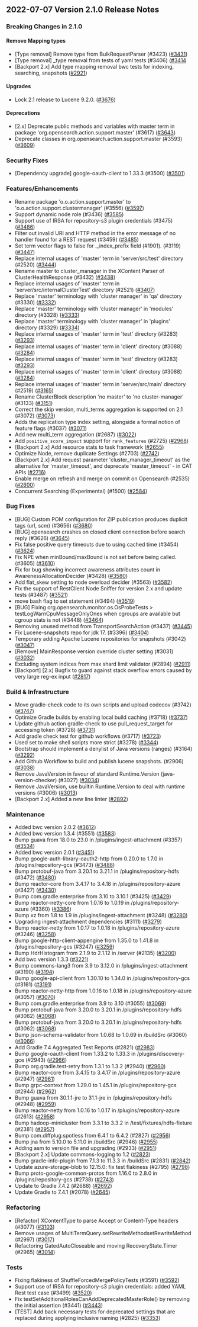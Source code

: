 ## 2022-07-07 Version 2.1.0 Release Notes


### Breaking Changes in 2.1.0

#### Remove Mapping types

* [Type removal] Remove type from BulkRequestParser (#3423) ([#3431](https://github.com/opensearch-project/opensearch/pull/3431))
* [Type removal] _type removal from tests of yaml tests (#3406) ([#3414](https://github.com/opensearch-project/opensearch/pull/3414)
* [Backport 2.x] Add type mapping removal bwc tests for indexing, searching, snapshots ([#2921](https://github.com/opensearch-project/opensearch/pull/2921))

#### Upgrades

* Lock 2.1 release to Lucene 9.2.0. ([#3676](https://github.com/opensearch-project/opensearch/pull/3676))


#### Deprecations

* [2.x] Deprecate public methods and variables with master term in package 'org.opensearch.action.support.master' (#3617) ([#3643](https://github.com/opensearch-project/opensearch/pull/3643))
* Deprecate classes in org.opensearch.action.support.master (#3593) ([#3609](https://github.com/opensearch-project/opensearch/pull/3609))

### Security Fixes

* [Dependency upgrade] google-oauth-client to 1.33.3 (#3500) ([#3501](https://github.com/opensearch-project/opensearch/pull/3501))

### Features/Enhancements

* Rename package 'o.o.action.support.master' to 'o.o.action.support.clustermanager' (#3556) ([#3597](https://github.com/opensearch-project/opensearch/pull/3597))
* Support dynamic node role (#3436) ([#3585](https://github.com/opensearch-project/opensearch/pull/3585))
* Support use of IRSA for repository-s3 plugin credentials (#3475) ([#3486](https://github.com/opensearch-project/opensearch/pull/3486))
* Filter out invalid URI and HTTP method in the error message of no handler found for a REST request (#3459) ([#3485](https://github.com/opensearch-project/opensearch/pull/3485))
* Set term vector flags to false for ._index_prefix field (#1901). (#3119) ([#3447](https://github.com/opensearch-project/opensearch/pull/3447))
* Replace internal usages of 'master' term in 'server/src/test' directory (#2520) ([#3444](https://github.com/opensearch-project/opensearch/pull/3444))
* Rename master to cluster_manager in the XContent Parser of ClusterHealthResponse (#3432) ([#3438](https://github.com/opensearch-project/opensearch/pull/3438))
* Replace internal usages of 'master' term in 'server/src/internalClusterTest' directory (#2521) ([#3407](https://github.com/opensearch-project/opensearch/pull/3407))
* Replace 'master' terminology with 'cluster manager' in 'qa' directory (#3330) ([#3332](https://github.com/opensearch-project/opensearch/pull/3332))
* Replace 'master' terminology with 'cluster manager' in 'modules' directory (#3328) ([#3333](https://github.com/opensearch-project/opensearch/pull/3333))
* Replace 'master' terminology with 'cluster manager' in 'plugins' directory (#3329) ([#3334](https://github.com/opensearch-project/opensearch/pull/3334))
* Replace internal usages of 'master' term in 'test' directory (#3283) ([#3293](https://github.com/opensearch-project/opensearch/pull/3293))
* Replace internal usages of 'master' term in 'client' directory (#3088) ([#3284](https://github.com/opensearch-project/opensearch/pull/3284))
* Replace internal usages of 'master' term in 'test' directory (#3283) ([#3293](https://github.com/opensearch-project/opensearch/pull/3293))
* Replace internal usages of 'master' term in 'client' directory (#3088) ([#3284](https://github.com/opensearch-project/opensearch/pull/3284))
* Replace internal usages of 'master' term in 'server/src/main' directory (#2519) ([#3165](https://github.com/opensearch-project/opensearch/pull/3165))
* Rename ClusterBlock description 'no master' to 'no cluster-manager' (#3133) ([#3151](https://github.com/opensearch-project/opensearch/pull/3151))
* Correct the skip version, multi_terms aggregation is supported on 2.1 (#3072) ([#3073](https://github.com/opensearch-project/opensearch/pull/3073))
* Adds the replication type index setting, alongside a formal notion of feature flags (#3037) ([#3071](https://github.com/opensearch-project/opensearch/pull/3071))
* Add new multi_term aggregation (#2687) ([#3022](https://github.com/opensearch-project/opensearch/pull/3022))
* Add `positive_score_impact` support for `rank_features` (#2725) ([#2968](https://github.com/opensearch-project/opensearch/pull/2968))
* [Backport 2.x] Add resource stats to task framework ([#2655](https://github.com/opensearch-project/opensearch/pull/2655))
* Optimize Node, remove duplicate Settings (#2703) ([#2742](https://github.com/opensearch-project/opensearch/pull/2742))
* [Backport 2.x] Add request parameter 'cluster_manager_timeout' as the alternative for 'master_timeout', and deprecate 'master_timeout' - in CAT APIs ([#2716](https://github.com/opensearch-project/opensearch/pull/2716))
* Enable merge on refresh and merge on commit on Opensearch (#2535) ([#2600](https://github.com/opensearch-project/opensearch/pull/2600))
* Concurrent Searching (Experimental) (#1500) ([#2584](https://github.com/opensearch-project/opensearch/pull/2584))


### Bug Fixes

* [BUG] Custom POM configuration for ZIP publication produces duplicit tags (url, scm) (#3656) ([#3680](https://github.com/opensearch-project/opensearch/pull/3680))
* [BUG] opensearch crashes on closed client connection before search reply (#3626) ([#3645](https://github.com/opensearch-project/opensearch/pull/3645))
* Fix false positive query timeouts due to using cached time (#3454) ([#3624](https://github.com/opensearch-project/opensearch/pull/3624))
* Fix NPE when minBound/maxBound is not set before being called. (#3605) ([#3610](https://github.com/opensearch-project/opensearch/pull/3610))
* Fix for bug showing incorrect awareness attributes count in AwarenessAllocationDecider (#3428) ([#3580](https://github.com/opensearch-project/opensearch/pull/3580))
* Add flat_skew setting to node overload decider (#3563) ([#3582](https://github.com/opensearch-project/opensearch/pull/3582))
* Fix the support of RestClient Node Sniffer for version 2.x and update tests (#3487) ([#3521](https://github.com/opensearch-project/opensearch/pull/3521))
* move bash flag to set statement (#3494) ([#3519](https://github.com/opensearch-project/opensearch/pull/3519))
* [BUG] Fixing org.opensearch.monitor.os.OsProbeTests > testLogWarnCpuMessageOnlyOnes when cgroups are available but cgroup stats is not (#3448) ([#3464](https://github.com/opensearch-project/opensearch/pull/3464))
* Removing unused method from TransportSearchAction (#3437) ([#3445](https://github.com/opensearch-project/opensearch/pull/3445))
* Fix Lucene-snapshots repo for jdk 17. (#3396) ([#3404](https://github.com/opensearch-project/opensearch/pull/3404))
* Temporary adding Apache Lucene repositories for snapshots (#3042) ([#3047](https://github.com/opensearch-project/opensearch/pull/3047))
* [Remove] MainResponse version override cluster setting (#3031) ([#3032](https://github.com/opensearch-project/opensearch/pull/3032))
* Excluding system indices from max shard limit validator (#2894) ([#2911](https://github.com/opensearch-project/opensearch/pull/2911))
* [Backport] [2.x] Bugfix to guard against stack overflow errors caused by very large reg-ex input  ([#2817](https://github.com/opensearch-project/opensearch/pull/2817))

### Build & Infrastructure

* Move gradle-check code to its own scripts and upload codecov (#3742) ([#3747](https://github.com/opensearch-project/opensearch/pull/3747))
* Optimize Gradle builds by enabling local build caching (#3718) ([#3737](https://github.com/opensearch-project/opensearch/pull/3737))
* Update github action gradle-check to use pull_request_target for accessing token (#3728) ([#3731](https://github.com/opensearch-project/opensearch/pull/3731))
* Add gradle check test for github workflows (#3717) ([#3723](https://github.com/opensearch-project/opensearch/pull/3723))
* Used set to make shell scripts more strict (#3278) ([#3344](https://github.com/opensearch-project/opensearch/pull/3344))
* Bootstrap should implement a denylist of Java versions (ranges) (#3164) ([#3292](https://github.com/opensearch-project/opensearch/pull/3292))
* Add Github Workflow to build and publish lucene snapshots. (#2906) ([#3038](https://github.com/opensearch-project/opensearch/pull/3038))
* Remove JavaVersion in favour of standard Runtime.Version (java-version-checker) (#3027) ([#3034](https://github.com/opensearch-project/opensearch/pull/3034))
* Remove JavaVersion, use builtin Runtime.Version to deal with runtime versions (#3006) ([#3013](https://github.com/opensearch-project/opensearch/pull/3013))
* [Backport 2.x] Added a new line linter ([#2892](https://github.com/opensearch-project/opensearch/pull/2892))

### Maintenance

* Added bwc version 2.0.2 ([#3612](https://github.com/opensearch-project/opensearch/pull/3612))
* Added bwc version 1.3.4 (#3551) ([#3583](https://github.com/opensearch-project/opensearch/pull/3583))
* Bump guava from 18.0 to 23.0 in /plugins/ingest-attachment (#3357) ([#3534](https://github.com/opensearch-project/opensearch/pull/3534))
* Added bwc version 2.0.1 ([#3451](https://github.com/opensearch-project/opensearch/pull/3451))
* Bump google-auth-library-oauth2-http from 0.20.0 to 1.7.0 in /plugins/repository-gcs (#3473) ([#3488](https://github.com/opensearch-project/opensearch/pull/3488))
* Bump protobuf-java from 3.20.1 to 3.21.1 in /plugins/repository-hdfs (#3472) ([#3480](https://github.com/opensearch-project/opensearch/pull/3480))
* Bump reactor-core from 3.4.17 to 3.4.18 in /plugins/repository-azure (#3427) ([#3430](https://github.com/opensearch-project/opensearch/pull/3430))
* Bump com.gradle.enterprise from 3.10 to 3.10.1 (#3425) ([#3429](https://github.com/opensearch-project/opensearch/pull/3429))
* Bump reactor-netty-core from 1.0.16 to 1.0.19 in /plugins/repository-azure (#3360) ([#3386](https://github.com/opensearch-project/opensearch/pull/3386))
* Bump xz from 1.8 to 1.9 in /plugins/ingest-attachment (#3248) ([#3280](https://github.com/opensearch-project/opensearch/pull/3280))
* Upgrading ingest-attachment dependencies (#3111) ([#3279](https://github.com/opensearch-project/opensearch/pull/3279))
* Bump reactor-netty from 1.0.17 to 1.0.18 in /plugins/repository-azure (#3246) ([#3258](https://github.com/opensearch-project/opensearch/pull/3258))
* Bump google-http-client-appengine from 1.35.0 to 1.41.8 in /plugins/repository-gcs (#3247) ([#3259](https://github.com/opensearch-project/opensearch/pull/3259))
* Bump HdrHistogram from 2.1.9 to 2.1.12 in /server (#2135) ([#3200](https://github.com/opensearch-project/opensearch/pull/3200))
* Add bwc version 1.3.3 ([#3221](https://github.com/opensearch-project/opensearch/pull/3221))
* Bump commons-lang3 from 3.9 to 3.12.0 in /plugins/ingest-attachment (#3190) ([#3194](https://github.com/opensearch-project/opensearch/pull/3194))
* Bump google-api-client from 1.30.10 to 1.34.0 in /plugins/repository-gcs (#3161) ([#3191](https://github.com/opensearch-project/opensearch/pull/3191))
* Bump reactor-netty-http from 1.0.16 to 1.0.18 in /plugins/repository-azure (#3057) ([#3070](https://github.com/opensearch-project/opensearch/pull/3070))
* Bump com.gradle.enterprise from 3.9 to 3.10 (#3055) ([#3069](https://github.com/opensearch-project/opensearch/pull/3069))
* Bump protobuf-java from 3.20.0 to 3.20.1 in /plugins/repository-hdfs (#3062) ([#3068](https://github.com/opensearch-project/opensearch/pull/3068))
* Bump protobuf-java from 3.20.0 to 3.20.1 in /plugins/repository-hdfs (#3062) ([#3068](https://github.com/opensearch-project/opensearch/pull/3068))
* Bump json-schema-validator from 1.0.68 to 1.0.69 in /buildSrc (#3060) ([#3066](https://github.com/opensearch-project/opensearch/pull/3066))
* Add Gradle 7.4 Aggregated Test Reports (#2821) ([#2983](https://github.com/opensearch-project/opensearch/pull/2983))
* Bump google-oauth-client from 1.33.2 to 1.33.3 in /plugins/discovery-gce (#2943) ([#2966](https://github.com/opensearch-project/opensearch/pull/2966))
* Bump org.gradle.test-retry from 1.3.1 to 1.3.2 (#2940) ([#2960](https://github.com/opensearch-project/opensearch/pull/2960))
* Bump reactor-core from 3.4.15 to 3.4.17 in /plugins/repository-azure (#2947) ([#2961](https://github.com/opensearch-project/opensearch/pull/2961))
* Bump grpc-context from 1.29.0 to 1.45.1 in /plugins/repository-gcs (#2944) ([#2962](https://github.com/opensearch-project/opensearch/pull/2962))
* Bump guava from 30.1.1-jre to 31.1-jre in /plugins/repository-hdfs (#2948) ([#2959](https://github.com/opensearch-project/opensearch/pull/2959))
* Bump reactor-netty from 1.0.16 to 1.0.17 in /plugins/repository-azure (#2613) ([#2958](https://github.com/opensearch-project/opensearch/pull/2958))
* Bump hadoop-minicluster from 3.3.1 to 3.3.2 in /test/fixtures/hdfs-fixture (#2381) ([#2957](https://github.com/opensearch-project/opensearch/pull/2957))
* Bump com.diffplug.spotless from 6.4.1 to 6.4.2 (#2827) ([#2956](https://github.com/opensearch-project/opensearch/pull/2956))
* Bump jna from 5.10.0 to 5.11.0 in /buildSrc (#2946) ([#2955](https://github.com/opensearch-project/opensearch/pull/2955))
* Adding asm to version file and upgrading (#2933) ([#2951](https://github.com/opensearch-project/opensearch/pull/2951))
* [Backport 2.x] Update commons-logging to 1.2 ([#2823](https://github.com/opensearch-project/opensearch/pull/2823))
* Bump gradle-info-plugin from 7.1.3 to 11.3.3 in /buildSrc (#2831) ([#2842](https://github.com/opensearch-project/opensearch/pull/2842))
* Update azure-storage-blob to 12.15.0: fix test flakiness (#2795) ([#2798](https://github.com/opensearch-project/opensearch/pull/2798))
* Bump proto-google-common-protos from 1.16.0 to 2.8.0 in /plugins/repository-gcs (#2738) ([#2743](https://github.com/opensearch-project/opensearch/pull/2743))
* Update to Gradle 7.4.2 (#2688) ([#2692](https://github.com/opensearch-project/opensearch/pull/2692))
* Update Gradle to 7.4.1 (#2078) ([#2645](https://github.com/opensearch-project/opensearch/pull/2645))

### Refactoring

* [Refactor] XContentType to parse Accept or Content-Type headers (#3077) ([#3103](https://github.com/opensearch-project/opensearch/pull/3103))
* Remove usages of MultiTermQuery.setRewriteMethodsetRewriteMethod (#2997) ([#3017](https://github.com/opensearch-project/opensearch/pull/3017))
* Refactoring GatedAutoCloseable and moving RecoveryState.Timer (#2965) ([#3014](https://github.com/opensearch-project/opensearch/pull/3014))

### Tests

* Fixing flakiness of ShuffleForcedMergePolicyTests (#3591) ([#3592](https://github.com/opensearch-project/opensearch/pull/3592))
* Support use of IRSA for repository-s3 plugin credentials: added YAML Rest test case (#3499) ([#3520](https://github.com/opensearch-project/opensearch/pull/3520))
* Fix testSetAdditionalRolesCanAddDeprecatedMasterRole() by removing the initial assertion (#3441) ([#3443](https://github.com/opensearch-project/opensearch/pull/3443))
* [TEST] Add back necessary tests for deprecated settings that are replaced during applying inclusive naming (#2825) ([#3353](https://github.com/opensearch-project/opensearch/pull/3353))
